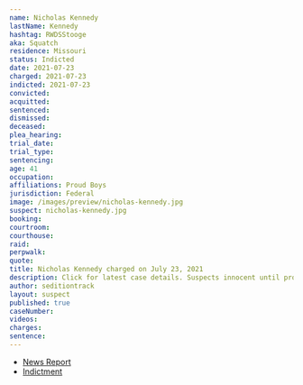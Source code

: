 ```yaml
---
name: Nicholas Kennedy
lastName: Kennedy
hashtag: RWDSStooge
aka: Squatch
residence: Missouri
status: Indicted
date: 2021-07-23
charged: 2021-07-23
indicted: 2021-07-23
convicted:
acquitted:
sentenced:
dismissed:
deceased:
plea_hearing:
trial_date:
trial_type:
sentencing:
age: 41
occupation:
affiliations: Proud Boys
jurisdiction: Federal
image: /images/preview/nicholas-kennedy.jpg
suspect: nicholas-kennedy.jpg
booking:
courtroom:
courthouse:
raid:
perpwalk:
quote:
title: Nicholas Kennedy charged on July 23, 2021
description: Click for latest case details. Suspects innocent until proven guilty.
author: seditiontrack
layout: suspect
published: true
caseNumber: 
videos:
charges:
sentence:
---
```

- [News Report](https://www.stltoday.com/news/local/crime-and-courts/sikeston-man-faces-charges-in-capitol-riot-feds-say/article_aeda28bb-fed3-5cd3-8281-9ba9dd8db859.html)
- [Indictment](https://extremism.gwu.edu/sites/g/files/zaxdzs2191/f/Nicholas%20Kennedy%20Indictment.pdf)
